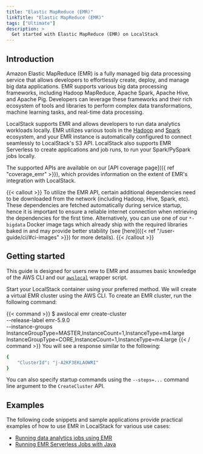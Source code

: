 ```yaml
---
title: "Elastic MapReduce (EMR)"
linkTitle: "Elastic MapReduce (EMR)"
tags: ["Ultimate"]
description: >
  Get started with Elastic MapReduce (EMR) on LocalStack
---
```


## Introduction

Amazon Elastic MapReduce (EMR) is a fully managed big data processing service that allows developers to effortlessly create, deploy, and manage big data applications.
EMR supports various big data processing frameworks, including Hadoop MapReduce, Apache Spark, Apache Hive, and Apache Pig.
Developers can leverage these frameworks and their rich ecosystem of tools and libraries to perform complex data transformations, machine learning tasks, and real-time data processing.

LocalStack supports EMR and allows developers to run data analytics workloads locally.
EMR utilizes various tools in the [Hadoop](https://hadoop.apache.org/) and [Spark](https://spark.apache.org) ecosystem, and your EMR instance is automatically configured to connect seamlessly to LocalStack's S3 API.
LocalStack also supports EMR Serverless to create applications and job runs, to run your Spark/PySpark jobs locally.

The supported APIs are available on our [API coverage page]({{ ref "coverage_emr" >}}), which provides information on the extent of EMR's integration with LocalStack.

{{< callout >}}
To utilize the EMR API, certain additional dependencies need to be downloaded from the network (including Hadoop, Hive, Spark, etc).
These dependencies are fetched automatically during service startup, hence it is important to ensure a reliable internet connection when retrieving the dependencies for the first time.
Alternatively, you can use one of our `*-bigdata` Docker image tags which already ship with the required libraries baked in and may provide better stability (see [here]({{< ref "/user-guide/ci/#ci-images" >}}) for more details).
{{< /callout >}}

## Getting started

This guide is designed for users new to EMR and assumes basic knowledge of the AWS CLI and our [`awslocal`](https://github.com/localstack/awscli-local) wrapper script.

Start your LocalStack container using your preferred method.
We will create a virtual EMR cluster using the AWS CLI.
To create an EMR cluster, run the following command:

{{< command >}}
$ awslocal emr create-cluster \
          --release-label emr-5.9.0 \
          --instance-groups InstanceGroupType=MASTER,InstanceCount=1,InstanceType=m4.large InstanceGroupType=CORE,InstanceCount=1,InstanceType=m4.large
{{< / command >}}
You will see a response similar to the following:

```sh
{
    "ClusterId": "j-A2KF3EKLAOWRI"
}
```

You can also specify startup commands using the `--steps=...` command line argument to the `CreateCluster` API.

## Examples

The following code snippets and sample applications provide practical examples of how to use EMR in LocalStack for various use cases:

- [Running data analytics jobs using EMR](https://github.com/localstack/localstack-pro-samples/tree/master/sample-archive/emr-hadoop-spark-jobs)
- [Running EMR Serverless Jobs with Java](https://github.com/localstack/localstack-pro-samples/tree/master/emr-serverless-sample)
